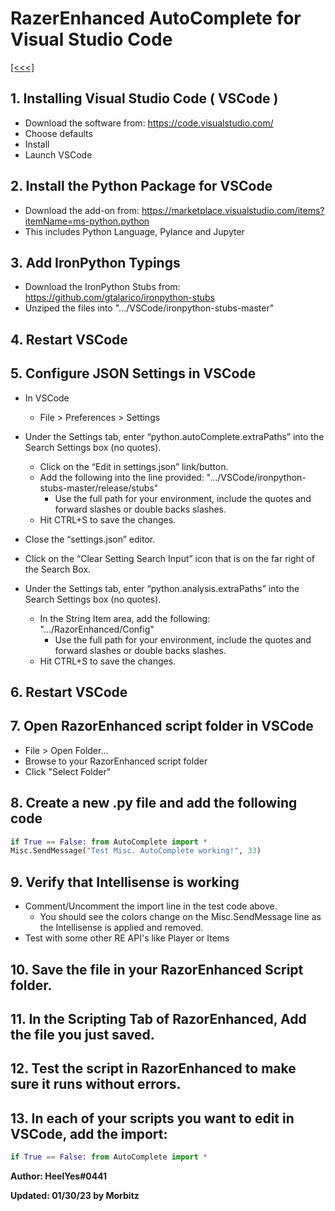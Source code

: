 # RazerEnhanced AutoComplete for Visual Studio Code

[[<<<]](../index.md)

## 1. Installing Visual Studio Code ( VSCode )
- Download the software from: https://code.visualstudio.com/
- Choose defaults
- Install
- Launch VSCode

## 2. Install the Python Package for VSCode
- Download the add-on from: https://marketplace.visualstudio.com/items?itemName=ms-python.python
- This includes Python Language, Pylance and Jupyter

## 3. Add IronPython Typings
- Download the IronPython Stubs from: https://github.com/gtalarico/ironpython-stubs
- Unziped the files into  ".../VSCode/ironpython-stubs-master"

## 4. Restart VSCode

## 5. Configure JSON Settings in VSCode
- In VSCode
  - File > Preferences > Settings

- Under the Settings tab, enter “python.autoComplete.extraPaths” into the Search Settings box (no quotes).
  - Click on the “Edit in settings.json” link/button.
  - Add the following into the line provided:  ".../VSCode/ironpython-stubs-master/release/stubs"
    - Use the full path for your environment, include the quotes and forward slashes or double backs slashes.
  - Hit CTRL+S to save the changes.

- Close the “settings.json” editor.
- Click on the “Clear Setting Search Input” icon that is on the far right of the Search Box.

- Under the Settings tab, enter “python.analysis.extraPaths” into the Search Settings box (no quotes).
  - In the String Item area, add the following: ".../RazorEnhanced/Config"
    - Use the full path for your environment, include the quotes and forward slashes or double backs slashes.
  - Hit CTRL+S to save the changes.

## 6. Restart VSCode

## 7. Open RazorEnhanced script folder in VSCode
- File > Open Folder...
- Browse to your RazorEnhanced script folder
- Click "Select Folder"

## 8. Create a new .py file and add the following code
```py
if True == False: from AutoComplete import *
Misc.SendMessage("Test Misc. AutoComplete working!", 33)
```

## 9. Verify that Intellisense is working
- Comment/Uncomment the import line in the test code above.
    - You should see the colors change on the Misc.SendMessage line as the Intellisense is applied and removed.
- Test with some other RE API's like Player or Items

## 10. Save the file in your RazorEnhanced Script folder.

## 11. In the Scripting Tab of RazorEnhanced, Add the file you just saved.

## 12. Test the script in RazorEnhanced to make sure it runs without errors.

## 13. In each of your scripts you want to edit in VSCode, add the import:
```py
if True == False: from AutoComplete import *
```


**Author: HeelYes#0441**

**Updated: 01/30/23 by Morbitz**
